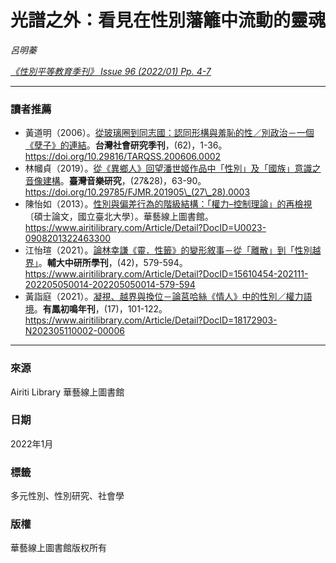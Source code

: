 # 光譜之外：看見在性別藩籬中流動的靈魂

_呂明蓁_

_[《性別平等教育季刊》 Issue 96 (2022/01) Pp. 4-7](javascript:;)_

---

### 讀者推薦

-   黃道明（2006）。[從玻璃圈到同志國：認同形構與羞恥的性／別政治－一個《孽子》的連結](https://www.airitilibrary.com/Article/Detail?DocID=10219528-200606-x-62-1-36-a)。**台灣社會研究季刊**，(62)，1-36。https://doi.org/10.29816/TARQSS.200606.0002
-   林幗貞（2019）。[從《異鄉人》回望潘世姬作品中「性別」及「國族」意識之音像建構](https://www.airitilibrary.com/Article/Detail?DocID=18189288-201905-202009070004-202009070004-63-90)。**臺灣音樂研究**，(27&28)，63-90。https://doi.org/10.29785/FJMR.201905\_(27\_28).0003
-   陳怡如（2013）。[性別與偏差行為的階級結構：「權力–控制理論」的再檢視](https://www.airitilibrary.com/Article/Detail?DocID=U0023-0908201322463300)〔碩士論文，國立臺北大學〕。華藝線上圖書館。https://www.airitilibrary.com/Article/Detail?DocID=U0023-0908201322463300
-   江怡瑄（2021）。[論林幸謙《靈．性籤》的變形敘事－從「離散」到「性別越界」](https://www.airitilibrary.com/Article/Detail?DocID=15610454-202111-202205050014-202205050014-579-594)。**輔大中研所學刊**，(42)，579-594。https://www.airitilibrary.com/Article/Detail?DocID=15610454-202111-202205050014-202205050014-579-594
-   黃詣庭（2021）。[凝視、越界與換位－論莒哈絲《情人》中的性別／權力語境](https://www.airitilibrary.com/Article/Detail?DocID=18172903-N202305110002-00006)。**有鳳初鳴年刊**，(17)，101-122。https://www.airitilibrary.com/Article/Detail?DocID=18172903-N202305110002-00006

--- 

### 來源
Airiti Library 華藝線上圖書館

### 日期
2022年1月

### 標籤
多元性別、性別研究、社會學

### 版權
華藝線上圖書館版权所有